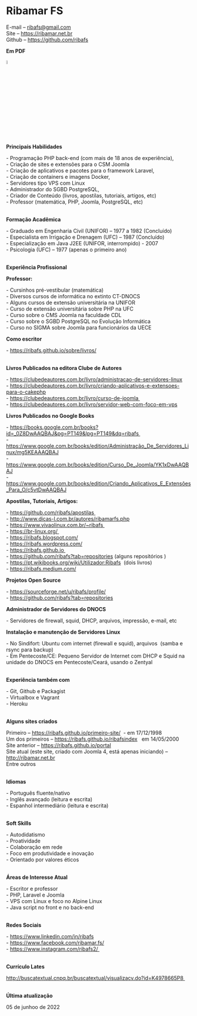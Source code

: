 # Ribamar FS

<p>E-mail – <a href="mailto:ribafs@gmail.com">ribafs@gmail.com</a>&nbsp;<br>
Site – <a href="https://ribamar.net.br/" target="_blank" rel="noopener">https://ribamar.net.br</a>&nbsp; <br>
Github – <a href="https://github.com/ribafs" target="_blank" rel="noopener">https://github.com/ribafs <br>
</a></p>

<p><strong>Em PDF</strong><br><br>

<img src="../../assets/img/pdf.jpeg" width="5%">

<p><strong><br>
Principais Habilidades</strong></p>

<p>- Programação PHP back-end (com mais de 18 anos de experiência),&nbsp;<br>
- Criação de sites e extensões para o CSM Joomla<br>
- Criação de aplicativos e pacotes para o framework Laravel,&nbsp;<br>
- Criação de containers e imagens Docker,&nbsp;<br>
- Servidores tipo VPS com Linux<br>
- Administrador do SGBD PostgreSQL,&nbsp;<br>
- Criador de Conteúdo (livros, apostilas, tutoriais, artigos, etc)<br>
- Professor (matemática, PHP, Joomla, PostgreSQL, etc)</p>

<p><br>
<strong>Formação Acadêmica</strong></p>

<p>- Graduado em Engenharia Civil (UNIFOR) – 1977 a 1982 (Concluído)<br>
- Especialista em Irrigação e Drenagem (UFC) – 1987 (Concluído)<br>
- Especialização em Java J2EE (UNIFOR, interrompido) - 2007<br>
- Psicologia (UFC) – 1977 (apenas o primeiro ano)</p>

<p><br>
<strong>Experiência Profissional</strong></p>

<p><strong>Professor:</strong></p>

<p>- Cursinhos pré-vestibular (matemática)<br>
- Diversos cursos de informática no extinto CT-DNOCS<br>
- Alguns cursos de extensão universitária na UNIFOR<br>
- Curso de extensão universitária sobre PHP na UFC<br>
- Curso sobre o CMS Joomla na faculdade CDL<br>
- Curso sobre o SGBD PostgreSQL no Evolução Informática<br>
- Curso no SIGMA sobre Joomla para funcionários da UECE</p>

<p><strong>Como escritor</strong></p>

<p>- <a href="https://ribafs.github.io/sobre/livros/">https://ribafs.github.io/sobre/livros/</a></p>

<p><br>
<strong>Livros Publicados na editora Clube de Autores</strong></p>

<p>- <a href="https://clubedeautores.com.br/livro/administracao-de-servidores-linux">https://clubedeautores.com.br/livro/administracao-de-servidores-linux</a> <br>
- <a href="https://clubedeautores.com.br/livro/criando-aplicativos-e-extensoes-para-o-cakephp">https://clubedeautores.com.br/livro/criando-aplicativos-e-extensoes-para-o-cakephp</a> <br>
- <a href="https://clubedeautores.com.br/livro/curso-de-joomla">https://clubedeautores.com.br/livro/curso-de-joomla&nbsp;</a> <br>
- <a href="https://clubedeautores.com.br/livro/servidor-web-com-foco-em-vps">https://clubedeautores.com.br/livro/servidor-web-com-foco-em-vps</a></p>

<p><strong>Livros Publicados no Google Books</strong></p>

<p>- <a href="https://books.google.com.br/books?id=_0Z8DwAAQBAJ&amp;pg=PT149&amp;lpg=PT149&amp;dq=ribafs">https://books.google.com.br/books?id=_0Z8DwAAQBAJ&amp;pg=PT149&amp;lpg=PT149&amp;dq=ribafs&nbsp;</a> <br>
- <a href="https://www.google.com.br/books/edition/Administração_De_Servidores_Linux/mg5KEAAAQBAJ">https://www.google.com.br/books/edition/Administração_De_Servidores_Linux/mg5KEAAAQBAJ</a>&nbsp; <br>
- <a href="https://www.google.com.br/books/edition/Curso_De_Joomla/YK1xDwAAQBAJ">https://www.google.com.br/books/edition/Curso_De_Joomla/YK1xDwAAQBAJ</a>&nbsp;<br>
- <a href="https://www.google.com.br/books/edition/Criando_Aplicativos_E_Extensões_Para_O/c5vtDwAAQBAJ">https://www.google.com.br/books/edition/Criando_Aplicativos_E_Extensões_Para_O/c5vtDwAAQBAJ</a></p>

<p><strong>Apostilas, Tutoriais, Artigos:</strong></p>

<p>- <a href="https://github.com/ribafs/apostilas">https://github.com/ribafs/apostilas&nbsp;</a> <br>
- <a href="http://www.dicas-l.com.br/autores/ribamarfs.php">http://www.dicas-l.com.br/autores/ribamarfs.php</a> <br>
- <a href="https://www.vivaolinux.com.br/~ribafs">https://www.vivaolinux.com.br/~ribafs&nbsp;</a> <br>
- <a href="https://br-linux.org/">https://br-linux.org/&nbsp;</a> <br>
- <a href="https://ribafs.blogspot.com/">https://ribafs.blogspot.com/</a> <br>
- <a href="https://ribafs.wordpress.com/">https://ribafs.wordpress.com/</a> <br>
- <a href="https://ribafs.github.io">https://ribafs.github.io&nbsp;</a> <br>
- <a href="https://github.com/ribafs?tab=repositories">https://github.com/ribafs?tab=repositories</a> (alguns repositórios )<br>
- <a href="https://pt.wikibooks.org/wiki/Utilizador:Ribafs">https://pt.wikibooks.org/wiki/Utilizador:Ribafs</a>&nbsp; (dois livros)<br>
- <a href="https://ribafs.medium.com/">https://ribafs.medium.com/</a></p>

<p><strong>Projetos Open Source</strong></p>

<p>- <a href="https://sourceforge.net/u/ribafs/profile/">https://sourceforge.net/u/ribafs/profile/</a> <br>
- <a href="https://github.com/ribafs?tab=repositories">https://github.com/ribafs?tab=repositories</a></p>

<p><strong>Administrador de Servidores do DNOCS</strong></p>

<p>- Servidores de firewall, squid, DHCP, arquivos, impressão, e-mail, etc</p>

<p><strong>Instalação e manutenção de Servidores Linux</strong></p>

<p>- No Sindifort: Ubuntu com internet (firewall e squid), arquivos &nbsp;(samba e rsync para backup)<br>
- Em Pentecoste/CE: Pequeno Servidor de Internet com DHCP e Squid na unidade do DNOCS em Pentecoste/Ceará, usando o Zentyal</p>

<p><br>
<strong>Experiência também com</strong></p>

<p>- Git, Github e Packagist<br>
- Virtualbox e Vagrant<br>
- Heroku</p>

<p><br>
<strong>Alguns sites criados</strong></p>

<p>Primeiro – <a href="https://ribafs.github.io/primeiro-site/">https://ribafs.github.io/primeiro-site/</a>&nbsp; - em 17/12/1998<br>
Um dos primeiros – <a href="https://ribafs.github.io/ribafsindex">https://ribafs.github.io/ribafsindex</a>&nbsp;&nbsp; em 14/05/2000<br>
Site anterior – <a href="https://ribafs.github.io/portal">https://ribafs.github.io/portal</a>&nbsp;&nbsp; <br>
Site atual (este site, criado com Joomla 4, está apenas iniciando) – <a href="http://ribamar.net.br">http://ribamar.net.br</a>&nbsp; <br>
Entre outros</p>

<p><br>
<strong>Idiomas</strong></p>

<p>- Português fluente/nativo<br>
- Inglês avançado (leitura e escrita)<br>
- Espanhol intermediário (leitura e escrita)</p>

<p><br>
<strong>Soft Skills</strong></p>

<p>- Autodidatismo<br>
- Proatividade<br>
- Colaboração em rede<br>
- Foco em produtividade e inovação<br>
- Orientado por valores éticos</p>

<p><br>
<strong>Áreas de Interesse Atual</strong></p>

<p>- Escritor e professor<br>
- PHP, Laravel e Joomla<br>
- VPS com Linux e foco no Alpine Linux<br>
- Java script no front e no back-end</p>

<p><br>
<strong>Redes Sociais</strong></p>

<p>- <a href="https://www.linkedin.com/in/ribafs">https://www.linkedin.com/in/ribafs</a> <br>
- <a href="https://www.facebook.com/ribamar.fs/">https://www.facebook.com/ribamar.fs/</a> <br>
- <a href="https://www.instagram.com/ribafs2/">https://www.instagram.com/ribafs2/&nbsp;</a></p>

<p><br>
<strong>Currículo Lates</strong></p>

<p><a href="http://buscatextual.cnpq.br/buscatextual/visualizacv.do?id=K4978665P8">http://buscatextual.cnpq.br/buscatextual/visualizacv.do?id=K4978665P8&nbsp;</a></p>

<p><br>
<strong>Última atualização</strong></p>

<p>05 de junhoo de 2022&nbsp;</p>

